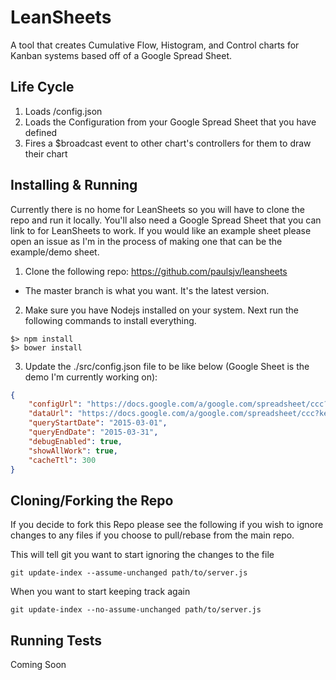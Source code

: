 LeanSheets
==========

A tool that creates Cumulative Flow, Histogram, and Control charts for Kanban systems based off of a Google Spread Sheet.

Life Cycle
-----------------
1. Loads /config.json
2. Loads the Configuration from your Google Spread Sheet that you have defined
3. Fires a $broadcast event to other chart's controllers for them to draw their chart

Installing & Running
-------------------------
Currently there is no home for LeanSheets so you will have to clone the repo and run it locally.  You'll also need a Google Spread Sheet that you can link to for LeanSheets to work.  If you would like an example sheet please open an issue as I'm in the process of making one that can be the example/demo sheet.

1. Clone the following repo: https://github.com/paulsjv/leansheets
  * The master branch is what you want.  It's the latest version.
2. Make sure you have Nodejs installed on your system.  Next run the following commands to install everything. 

  ```
  $> npm install
  $> bower install
  ```
3. Update the ./src/config.json file to be like below (Google Sheet is the demo I'm currently working on):
  
  ```json
  {
      "configUrl": "https://docs.google.com/a/google.com/spreadsheet/ccc?key=12cvMUMnWEKynGTsyXQywvJ9drpjYAyyo0-2cnTUJSFw&usp=drive_web&gid=44020743#",
      "dataUrl": "https://docs.google.com/a/google.com/spreadsheet/ccc?key=12cvMUMnWEKynGTsyXQywvJ9drpjYAyyo0-2cnTUJSFw&usp=drive_web&gid=497466409#",
      "queryStartDate": "2015-03-01",
      "queryEndDate": "2015-03-31",
      "debugEnabled": true,
      "showAllWork": true,
      "cacheTtl": 300
  }
  ```

Cloning/Forking the Repo
-------------------------
If you decide to fork this Repo please see the following if you wish to ignore changes to any files if you choose to pull/rebase from the main repo.

This will tell git you want to start ignoring the changes to the file
```
git update-index --assume-unchanged path/to/server.js
```
When you want to start keeping track again
```
git update-index --no-assume-unchanged path/to/server.js
```

Running Tests
-------------------------
Coming Soon
